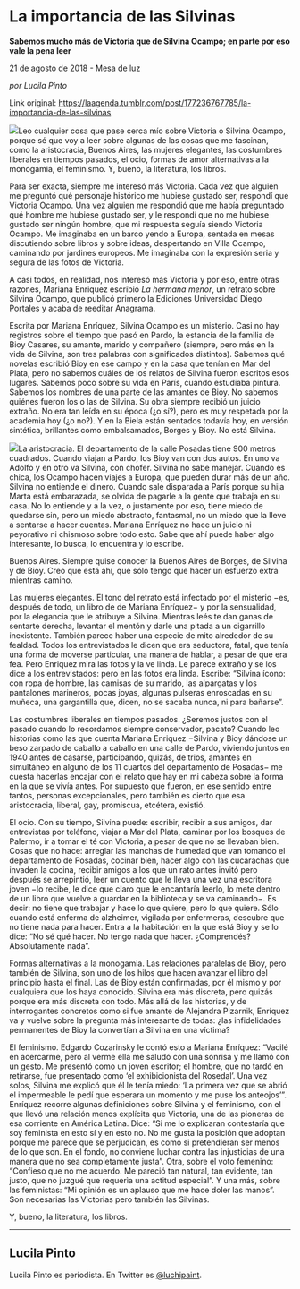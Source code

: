 # La importancia de las Silvinas

**Sabemos mucho más de Victoria que de Silvina Ocampo; en parte por eso vale la pena leer**

21 de agosto de 2018 - Mesa de luz

_por Lucila Pinto_

Link original: https://laagenda.tumblr.com/post/177236767785/la-importancia-de-las-silvinas

![](https://64.media.tumblr.com/1f067d3d2928b34183692c7c6800d54d/tumblr_inline_pdtgcpufV51t6q87u_540.jpg)Leo cualquier cosa que pase cerca mío sobre Victoria o Silvina Ocampo, porque sé que voy a leer sobre algunas de las cosas que me fascinan, como la aristocracia, Buenos Aires, las mujeres elegantes, las costumbres liberales en tiempos pasados, el ocio, formas de amor alternativas a la monogamia, el feminismo. Y, bueno, la literatura, los libros.


Para ser exacta, siempre me interesó más Victoria. Cada vez que alguien me preguntó qué personaje histórico me hubiese gustado ser, respondí que Victoria Ocampo. Una vez alguien me respondió que me había preguntado qué hombre me hubiese gustado ser, y le respondí que no me hubiese gustado ser ningún hombre, que mi respuesta seguía siendo Victoria Ocampo. Me imaginaba en un barco yendo a Europa, sentada en mesas discutiendo sobre libros y sobre ideas, despertando en Villa Ocampo, caminando por jardines europeos. Me imaginaba con la expresión seria y segura de las fotos de Victoria.


A casi todos, en realidad, nos interesó más Victoria y por eso, entre otras razones, Mariana Enriquez escribió *La hermana menor*, un retrato sobre Silvina Ocampo, que publicó primero la Ediciones Universidad Diego Portales y acaba de reeditar Anagrama. 


Escrita por Mariana Enríquez, Silvina Ocampo es un misterio. Casi no hay registros sobre el tiempo que pasó en Pardo, la estancia de la familia de Bioy Casares, su amante, marido y compañero (siempre, pero más en la vida de Silvina, son tres palabras con significados distintos). Sabemos qué novelas escribió Bioy en ese campo y en la casa que tenían en Mar del Plata, pero no sabemos cuáles de los relatos de Silvina fueron escritos esos lugares. Sabemos poco sobre su vida en París, cuando estudiaba pintura. Sabemos los nombres de una parte de las amantes de Bioy. No sabemos quiénes fueron los o las de Silvina. Su obra siempre recibió un juicio extraño. No era tan leída en su época (¿o sí?), pero es muy respetada por la academia hoy (¿o no?). Y en la Biela están sentados todavía hoy, en versión sintética, brillantes como embalsamados, Borges y Bioy. No está Silvina.


![](https://64.media.tumblr.com/1f067d3d2928b34183692c7c6800d54d/tumblr_inline_pdtgcpufV51t6q87u_250.jpg)La aristocracia. El departamento de la calle Posadas tiene 900 metros cuadrados. Cuando viajan a Pardo, los Bioy van con dos autos. En uno va Adolfo y en otro va Silvina, con chofer. Silvina no sabe manejar. Cuando es chica, los Ocampo hacen viajes a Europa, que pueden durar más de un año. Silvina no entiende el dinero. Cuando sale disparada a París porque su hija Marta está embarazada, se olvida de pagarle a la gente que trabaja en su casa. No lo entiende y a la vez, o justamente por eso, tiene miedo de quedarse sin, pero un miedo abstracto, fantasmal, no un miedo que la lleve a sentarse a hacer cuentas. Mariana Enríquez no hace un juicio ni peyorativo ni chismoso sobre todo esto. Sabe que ahí puede haber algo interesante, lo busca, lo encuentra y lo escribe.


Buenos Aires. Siempre quise conocer la Buenos Aires de Borges, de Silvina y de Bioy. Creo que está ahí, que sólo tengo que hacer un esfuerzo extra mientras camino.


Las mujeres elegantes. El tono del retrato está infectado por el misterio −es, después de todo, un libro de de Mariana Enríquez− y por la sensualidad, por la elegancia que le atribuye a Silvina. Mientras leés te dan ganas de sentarte derecha, levantar el mentón y darle una pitada a un cigarrillo inexistente. También parece haber una especie de mito alrededor de su fealdad. Todos los entrevistados le dicen que era seductora, fatal, que tenía una forma de moverse particular, una manera de hablar, a pesar de que era fea. Pero Enriquez mira las fotos y la ve linda. Le parece extraño y se los dice a los entrevistados: pero en las fotos era linda. Escribe: “Silvina ícono: con ropa de hombre, las camisas de su marido, las alpargatas y los pantalones marineros, pocas joyas, algunas pulseras enroscadas en su muñeca, una gargantilla que, dicen, no se sacaba nunca, ni para bañarse”. 


Las costumbres liberales en tiempos pasados. ¿Seremos justos con el pasado cuando lo recordamos siempre conservador, pacato? Cuando leo historias como las que cuenta Mariana Enriquez −Silvina y Bioy dándose un beso zarpado de caballo a caballo en una calle de Pardo, viviendo juntos en 1940 antes de casarse, participando, quizás, de trios, amantes en simultáneo en alguno de los 11 cuartos del departamento de Posadas− me cuesta hacerlas encajar con el relato que hay en mi cabeza sobre la forma en la que se vivía antes. Por supuesto que fueron, en ese sentido entre tantos, personas excepcionales, pero también es cierto que esa aristocracia, liberal, gay, promiscua, etcétera, existió.


El ocio. Con su tiempo, Silvina puede: escribir, recibir a sus amigos, dar entrevistas por teléfono, viajar a Mar del Plata, caminar por los bosques de Palermo, ir a tomar el té con Victoria, a pesar de que no se llevaban bien. Cosas que no hace: arreglar las manchas de humedad que van tomando el departamento de Posadas, cocinar bien, hacer algo con las cucarachas que invaden la cocina, recibir amigos a los que un rato antes invitó pero después se arrepintió, leer un cuento que le lleva una vez una escritora joven −lo recibe, le dice que claro que le encantaría leerlo, lo mete dentro de un libro que vuelve a guardar en la biblioteca y se va caminando−. Es decir: no tiene que trabajar y hace lo que quiere, pero lo que quiere. Sólo cuando está enferma de alzheimer, vigilada por enfermeras, descubre que no tiene nada para hacer. Entra a la habitación en la que está Bioy y se lo dice: “No sé qué hacer. No tengo nada que hacer. ¿Comprendés? Absolutamente nada”.


Formas alternativas a la monogamia. Las relaciones paralelas de Bioy, pero también de Silvina, son uno de los hilos que hacen avanzar el libro del principio hasta el final. Las de Bioy están confirmadas, por él mismo y por cualquiera que los haya conocido. Silvina era más discreta, pero quizás porque era más discreta con todo. Más allá de las historias, y de interrogantes concretos como si fue amante de Alejandra Pizarnik, Enríquez va y vuelve sobre la pregunta más interesante de todas: ¿las infidelidades permanentes de Bioy la convertían a Silvina en una víctima? 


El feminismo. Edgardo Cozarinsky le contó esto a Mariana Enríquez: “Vacilé en acercarme, pero al verme ella me saludó con una sonrisa y me llamó con un gesto. Me presentó como un joven escritor; el hombre, que no tardó en retirarse, fue presentado como ‘el exhibicionista del Rosedal’. Una vez solos, Silvina me explicó que él le tenía miedo: ‘La primera vez que se abrió el impermeable le pedí que esperara un momento y me puse los anteojos’”. Enríquez recorre algunas definiciones sobre Silvina y el feminismo, con el que llevó una relación menos explícita que Victoria, una de las pioneras de esa corriente en América Latina. Dice: “Si me lo explicaran contestaría que soy feminista en esto sí y en esto no. No me gusta la posición que adoptan porque me parece que se perjudican, es como si pretendieran ser menos de lo que son. En el fondo, no conviene luchar contra las injusticias de una manera que no sea completamente justa”. Otra, sobre el voto femenino: “Confieso que no me acuerdo. Me pareció tan natural, tan evidente, tan justo, que no juzgué que requerìa una actitud especial”. Y una más, sobre las feministas: “Mi opinión es un aplauso que me hace doler las manos”. Son necesarias las Victorias pero también las Silvinas.


Y, bueno, la literatura, los libros.




---

 Lucila Pinto
-------------

 Lucila Pinto es periodista. En Twitter es [@luchipaint](https://twitter.com/luchipaint). 

